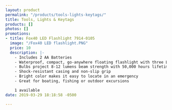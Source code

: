 ```yaml
---
layout: product
permalink: "/products/tools-lights-keytags/"
title: Tools, Lights & Keytags
products: []
photos: []
promotions:
- title: Fox40 LED Flashlight 7914-0105
  image: "/Fox40 LED flashlight.PNG"
  price: 10
  description: |-
    - Includes 2 AA Batteries
    - Waterproof, compact, go-anywhere floating flashlight with three LED blubs
    - Bulbs project 8-12 lumens beam strength with 50,000 hours lifetime LED
    - Shock-resistant casing and non-slip grip
    - Bright color makes it easy to locate in an emergency
    - Great for boating, fishing or outdoor excursions

    1 available
date: 2019-03-29 18:18:58 -0500

---
```

